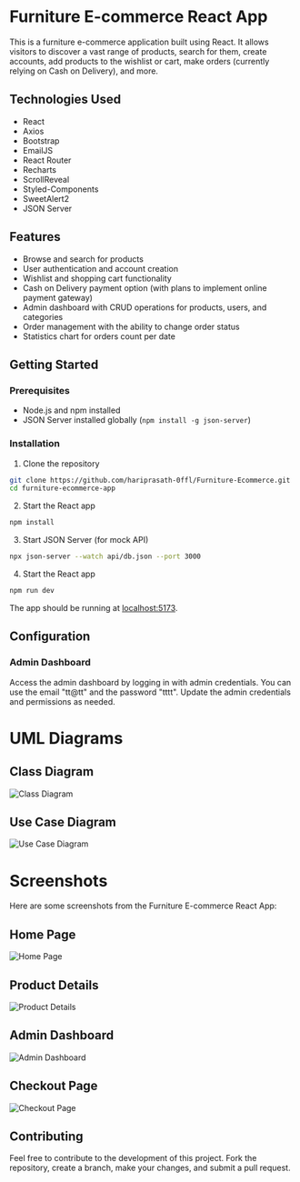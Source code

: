 # Furniture E-commerce React App

This is a furniture e-commerce application built using React. It allows visitors to discover a vast range of products, search for them, create accounts, add products to the wishlist or cart, make orders (currently relying on Cash on Delivery), and more.

## Technologies Used

- React
- Axios
- Bootstrap
- EmailJS
- React Router
- Recharts
- ScrollReveal
- Styled-Components
- SweetAlert2
- JSON Server

## Features

- Browse and search for products
- User authentication and account creation
- Wishlist and shopping cart functionality
- Cash on Delivery payment option (with plans to implement online payment gateway)
- Admin dashboard with CRUD operations for products, users, and categories
- Order management with the ability to change order status
- Statistics chart for orders count per date

## Getting Started

### Prerequisites

- Node.js and npm installed
- JSON Server installed globally (`npm install -g json-server`)

### Installation

1. Clone the repository
  ```bash
  git clone https://github.com/hariprasath-0ffl/Furniture-Ecommerce.git
  cd furniture-ecommerce-app
  ```
2. Start the React app
  ```bash
  npm install
  ```
3. Start JSON Server (for mock API)
  ```bash
  npx json-server --watch api/db.json --port 3000
  ```
4. Start the React app
  ```bash
  npm run dev
  ```
The app should be running at [localhost:5173](http://localhost:5173/).

## Configuration

### Admin Dashboard
Access the admin dashboard by logging in with admin credentials. You can use the email "tt@tt" and the password "tttt". Update the admin credentials and permissions as needed.

# UML Diagrams

## Class Diagram

![Class Diagram](./diagrams/class.png)

## Use Case Diagram

![Use Case Diagram](./diagrams/usecase.png)

# Screenshots

Here are some screenshots from the Furniture E-commerce React App:

## Home Page

![Home Page](./screenshots/homePage.png)

## Product Details

![Product Details](./screenshots/productDetails.png)

## Admin Dashboard

![Admin Dashboard](./screenshots/adminDashboard.png)

## Checkout Page

![Checkout Page](./screenshots/checkoutPage.png)

## Contributing
Feel free to contribute to the development of this project. Fork the repository, create a branch, make your changes, and submit a pull request.


